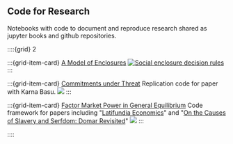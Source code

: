 ## Code for Research

Notebooks with code to document and reproduce research shared as jupyter books and github repositories.



::::{grid} 2

:::{grid-item-card} [A Model of Enclosures](https://jhconning.github.io/enclosure_book/content.html)
[![Social enclosure decision rules](social_opt_cond.png)](https://jhconning.github.io/DevII) 
:::


:::{grid-item-card} [Commitments under Threat](https://jhconning.github.io/commitments/)
Replication code for paper with Karna Basu.
[![](RPconstraint.gif)](https://jhconning.github.io/commitments/)
:::

:::{grid-item-card} [Factor Market Power in General Equilibrium](https://github.com/jhconning/geqfarm)
Code framework for papers including "[Latifundia Economics](https://drive.google.com/file/d/1-9--pUqo_ppfc8E-SQn9ElJRUYIw-X2p/view?usp=sharing)" and "[On the Causes of Slavery and Serfdom: Domar Revisited](https://drive.google.com/file/d/1EZZJdDASDdlpFHRbnSXL9aohyl5V0Q7z/view?usp=sharing)"
[![](latifundia.png)](https://github.com/jhconning/geqfarm)
:::

::::
